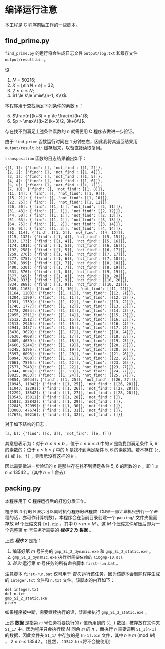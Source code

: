 # 编译运行注意

本工程是 C 程序前后工作的一些脚本。

## find_prime.py

`find_prime.py` 的运行将会生成日志文件 `output/log.txt` 和缓存文件 `output/result.bin` 。

设

1. $N = 50216$;
2. $K = \lfloor e \ln N + e\rfloor = 32$;
3. $2 \le n \le N$;
4. $1 \le k\le \min\\{n-1, K\\}$.

本程序用于查找满足下列条件的素数 $p$ ：

5. $\frac{n}{k+3} < p \le \frac{n}{k+1}$;
6. $p > \max\\{(k+2)(k+3)/2, 3k+8\\}$.

存在找不到满足上述条件素数的 $n$ 就需要用 C 程序去做进一步验证。

由于 `find_prime` 函数运行时间在 1 分钟左右，因此我将其返回结果用 `output/result.bin` 缓存起来，以备直接读取复用。 

`transposition` 函数的日志结果输出如下：

```log
{[1, 1]: {'find': [], 'not_find': [[1, 2]]},
 [2, 2]: {'find': [], 'not_find': [[1, 4]]},
 [3, 3]: {'find': [], 'not_find': [[1, 5]]},
 [4, 4]: {'find': [], 'not_find': [[1, 6]]},
 [5, 6]: {'find': [], 'not_find': [[1, 7]]},
 [7, 10]: {'find': [], 'not_find': [[1, 8]]},
 [11, 14]: {'find': [], 'not_find': [[1, 9]]},
 [15, 21]: {'find': [], 'not_find': [[1, 10]]},
 [22, 25]: {'find': [], 'not_find': [[1, 11]]},
 [26, 30]: {'find': [[1, 1]], 'not_find': [[2, 11]]},
 [31, 43]: {'find': [[1, 1]], 'not_find': [[2, 12]]},
 [44, 50]: {'find': [[1, 1]], 'not_find': [[2, 13]]},
 [51, 63]: {'find': [[1, 2]], 'not_find': [[3, 13]]},
 [64, 75]: {'find': [[1, 2]], 'not_find': [[3, 14]]},
 [76, 91]: {'find': [[1, 3]], 'not_find': [[4, 14]]},
 [92, 114]: {'find': [[1, 3]], 'not_find': [[4, 15]]},
 [115, 132]: {'find': [[1, 4]], 'not_find': [[5, 15]]},
 [133, 173]: {'find': [[1, 4]], 'not_find': [[5, 16]]},
 [174, 191]: {'find': [[1, 5]], 'not_find': [[6, 16]]},
 [192, 258]: {'find': [[1, 5]], 'not_find': [[6, 17]]},
 [259, 276]: {'find': [[1, 6]], 'not_find': [[7, 17]]},
 [277, 375]: {'find': [[1, 6]], 'not_find': [[7, 18]]},
 [376, 399]: {'find': [[1, 7]], 'not_find': [[8, 18]]},
 [400, 530]: {'find': [[1, 7]], 'not_find': [[8, 19]]},
 [531, 576]: {'find': [[1, 8]], 'not_find': [[9, 19]]},
 [577, 669]: {'find': [[1, 8]], 'not_find': [[9, 20]]},
 [670, 833]: {'find': [[1, 9]], 'not_find': [[10, 20]]},
 [834, 868]: {'find': [[1, 9]], 'not_find': [[10, 21]]},
 [869, 1163]: {'find': [[1, 10]], 'not_find': [[11, 21]]},
 [1164, 1203]: {'find': [[1, 11]], 'not_find': [[12, 21]]},
 [1204, 1390]: {'find': [[1, 11]], 'not_find': [[12, 22]]},
 [1391, 1739]: {'find': [[1, 12]], 'not_find': [[13, 22]]},
 [1740, 1777]: {'find': [[1, 12]], 'not_find': [[13, 23]]},
 [1778, 2054]: {'find': [[1, 13]], 'not_find': [[14, 23]]},
 [2055, 2511]: {'find': [[1, 14]], 'not_find': [[15, 23]]},
 [2512, 2512]: {'find': [[1, 15]], 'not_find': [[16, 23]]},
 [2513, 2940]: {'find': [[1, 15]], 'not_find': [[16, 24]]},
 [2941, 3437]: {'find': [[1, 16]], 'not_find': [[17, 24]]},
 [3438, 3629]: {'find': [[1, 17]], 'not_find': [[18, 24]]},
 [3630, 4008]: {'find': [[1, 17]], 'not_find': [[18, 25]]},
 [4009, 4659]: {'find': [[1, 18]], 'not_find': [[19, 25]]},
 [4660, 5244]: {'find': [[1, 19]], 'not_find': [[20, 25]]},
 [5245, 5396]: {'find': [[1, 19]], 'not_find': [[20, 26]]},
 [5397, 6093]: {'find': [[1, 20]], 'not_find': [[21, 26]]},
 [6094, 7060]: {'find': [[1, 21]], 'not_find': [[22, 26]]},
 [7061, 7576]: {'find': [[1, 22]], 'not_find': [[23, 26]]},
 [7577, 7943]: {'find': [[1, 22]], 'not_find': [[23, 27]]},
 [7944, 8824]: {'find': [[1, 23]], 'not_find': [[24, 27]]},
 [8825, 9853]: {'find': [[1, 24]], 'not_find': [[25, 27]]},
 [9854, 10944]: {'find': [[1, 25]], 'not_find': [[26, 27]]},
 [10945, 11042]: {'find': [[1, 25]], 'not_find': [[26, 28]]},
 [11043, 12291]: {'find': [[1, 26]], 'not_find': [[27, 28]]},
 [12292, 13542]: {'find': [[1, 27]], 'not_find': [[28, 28]]},
 [13543, 15811]: {'find': [[1, 28]], 'not_find': []},
 [15812, 22842]: {'find': [[1, 29]], 'not_find': []},
 [22843, 32999]: {'find': [[1, 30]], 'not_find': []},
 [33000, 47674]: {'find': [[1, 31]], 'not_find': []},
 [47675, 50216]: {'find': [[1, 32]], 'not_find': []}}
```

对于如下结构的日志：

```log
[a, b]: {'find': [[c, d]], 'not_find': [[e, f]]}
```

其意思表示为：对于 $a\le n\le b$ ，位于 $c \le k\le d$ 中的 $k$ 是能找到满足条件 5, 6 的素数的；位于 $e\le k\le f$ 中的 $k$ 是找不到满足条件 5, 6 的素数的。若不存在 `[c, d]` 或 `[e, f]` ，则表示没有这样的 $k$ 。

因此需要做进一步验证的 $n$ 是那些存在找不到满足条件 5, 6 的素数的 $n$ ，即 $1\le n\le 13542$ 。（其中 $n=1$ 舍去）



## packing.py

本程序用于 C 程序运行后的打包分发工作。

程序第 4 行的 `M` 表示可以同时执行程序的进程数（如果一部计算机只执行一个进程的话，亦可作计算机数）。本程序会在当前目录创建一个 `packing/` 文件夹里面存放 $M$ 个压缩文件 `[m].zip` ，其中 $0\le m < M$ 。这 $M$ 个压缩文件解压后即为一个完整第 $m$ 号任务所需要的 ***程序 2*** 及 **数据** 。

上述 ***程序 2*** 是指：

1. 编译好第 $m$ 号任务的 `gmp_Si_2_dynamic.exe` 和 `gmp_Si_2_static.exe` 。
2. `gmp_Si_2_dynamic.exe` 执行所需要依赖的 `libgmp-10.dll`
3. *首次* 运行第 $m$ 号任务的所有命令脚本 `first-run.bat` 。

注意脚本 `first-run.bat` 仅可用于 *首次* 运行该任务，因为该脚本会删除程序生成的 `integer.txt` 文件和 `n.txt` 文件。该脚本的内容如下：

```shell
del integer.txt
del n.txt
gmp_Si_2_static.exe
pause
```

如果程序被中断，需要继续执行的话，请直接执行 `gmp_Si_2_static.exe` 。

上述 **数据** 是指第 $m$ 号任务将要执行的 $n$ 值所用到的 `S1_1` 数据，被存放在文件夹 `S1_1/` 中。因为程序只会执行模 $M$ 同余 $m$ 的 $n$ ，而执行 $n$ 需要调用 `S1_1[n-1]` 的数据，因此文件夹 `S1_1/` 中存放的是 `[n-1].bin` 文件，其中 $n\equiv m \pmod M$ ， $2\le n\le 13542$ 。（显然， `13542.bin` 将不会被使用）
